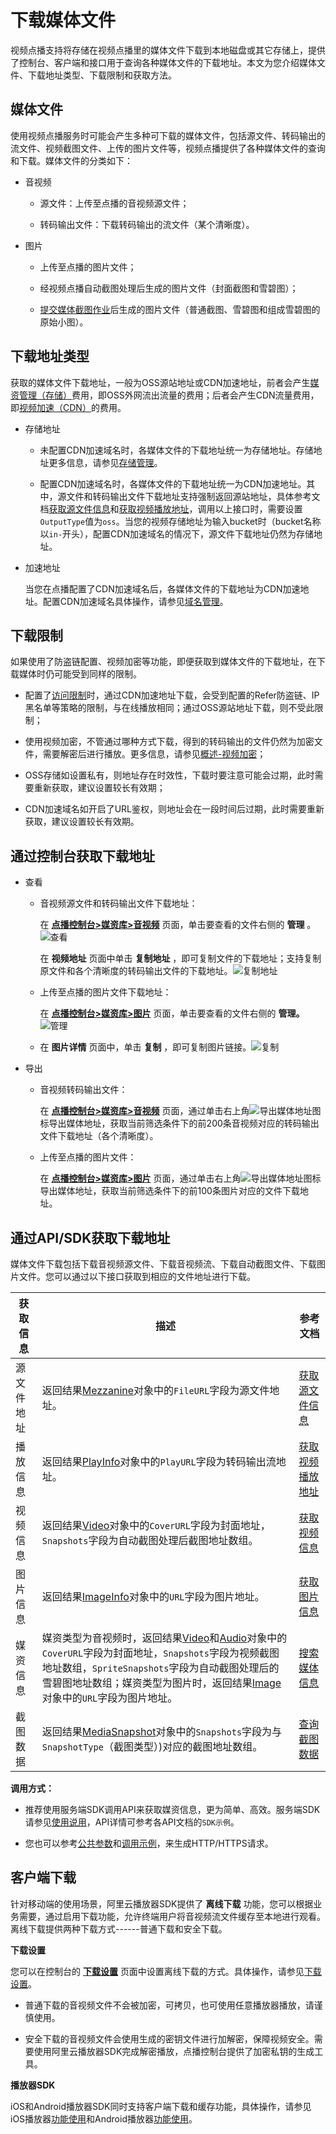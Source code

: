 下载媒体文件 
===========================

视频点播支持将存储在视频点播里的媒体文件下载到本地磁盘或其它存储上，提供了控制台、客户端和接口用于查询各种媒体文件的下载地址。本文为您介绍媒体文件、下载地址类型、下载限制和获取方法。

媒体文件 
-------------------------

使用视频点播服务时可能会产生多种可下载的媒体文件，包括源文件、转码输出的流文件、视频截图文件、上传的图片文件等，视频点播提供了各种媒体文件的查询和下载。媒体文件的分类如下：

* 音视频

  * 源文件：上传至点播的音视频源文件；

    
  
  * 转码输出文件：下载转码输出的流文件（某个清晰度）。

    
  

  

* 图片

  * 上传至点播的图片文件；

    
  
  * 经视频点播自动截图处理后生成的图片文件（封面截图和雪碧图）；

    
  
  * [提交媒体截图作业](/cn.zh-CN/服务端API/媒体处理/发起处理/提交媒体截图作业.md)后生成的图片文件（普通截图、雪碧图和组成雪碧图的原始小图）。

    
  

  




下载地址类型 
---------------------------

获取的媒体文件下载地址，一般为OSS源站地址或CDN加速地址，前者会产生[媒资管理（存储）](https://www.aliyun.com/price/detail/vod#module3)费用，即OSS外网流出流量的费用；后者会产生CDN流量费用，即[视频加速（CDN）](https://www.aliyun.com/price/product?#/cdn/detail)的费用。

* 存储地址

  * 未配置CDN加速域名时，各媒体文件的下载地址统一为存储地址。存储地址更多信息，请参见[存储管理](/cn.zh-CN/控制台指南/配置管理/存储管理.md)。

    
  
  * 配置CDN加速域名时，各媒体文件的下载地址统一为CDN加速地址。其中，源文件和转码输出文件下载地址支持强制返回源站地址，具体参考文档[获取源文件信息](/cn.zh-CN/服务端API/媒资管理/音视频管理/获取源文件信息.md)和[获取视频播放地址](/cn.zh-CN/服务端API/音视频播放/获取视频播放地址.md)，调用以上接口时，需要设置`OutputType`值为`oss`。当您的视频存储地址为输入bucket时（bucket名称以`in-`开头），配置CDN加速域名的情况下，源文件下载地址仍然为存储地址。

    
  

  

* 加速地址

  当您在点播配置了CDN加速域名后，各媒体文件的下载地址为CDN加速地址。配置CDN加速域名具体操作，请参见[域名管理](/cn.zh-CN/控制台指南/域名管理/添加加速域名.md)。
  




下载限制 
-------------------------

如果使用了防盗链配置、视频加密等功能，即便获取到媒体文件的下载地址，在下载媒体时仍可能受到同样的限制。

* 配置了[访问限制](/cn.zh-CN/开发指南/视频安全/访问限制.md)时，通过CDN加速地址下载，会受到配置的Refer防盗链、IP黑名单等策略的限制，与在线播放相同；通过OSS源站地址下载，则不受此限制；

  

* 使用视频加密，不管通过哪种方式下载，得到的转码输出的文件仍然为加密文件，需要解密后进行播放。更多信息，请参见[概述-视频加密](/cn.zh-CN/开发指南/视频安全/概述.md)；

  

* OSS存储如设置私有，则地址存在时效性，下载时要注意可能会过期，此时需要重新获取，建议设置较长有效期；

  

* CDN加速域名如开启了URL鉴权，则地址会在一段时间后过期，此时需要重新获取，建议设置较长有效期。

  




通过控制台获取下载地址 
--------------------------------

* 查看

  * 音视频源文件和转码输出文件下载地址：

    在 **[点播控制台\>媒资库\>音视频](https://vod.console.aliyun.com/#/media/video/list)** 页面，单击要查看的文件右侧的 **管理** 。![查看](https://static-aliyun-doc.oss-accelerate.aliyuncs.com/assets/img/zh-CN/1380685061/p180272.png)

    在 **视频地址** 页面中单击 **复制地址** ，即可复制文件的下载地址；支持复制原文件和各个清晰度的转码输出文件的下载地址。![复制地址](https://static-aliyun-doc.oss-accelerate.aliyuncs.com/assets/img/zh-CN/1380685061/p180274.png)
    
  
  * 上传至点播的图片文件下载地址：

    在 **[点播控制台\>媒资库\>图片](https://vod.console.aliyun.com/#/media/image/list)** 页面，单击要查看的文件右侧的 **管理。** ![管理](https://static-aliyun-doc.oss-accelerate.aliyuncs.com/assets/img/zh-CN/1380685061/p180276.png)
    
  
  * 在 **图片详情** 页面中，单击 **复制** ，即可复制图片链接。![复制](https://static-aliyun-doc.oss-accelerate.aliyuncs.com/assets/img/zh-CN/1380685061/p180279.png)

    
  

  

* 导出

  * 音视频转码输出文件：

    在 **[点播控制台\>媒资库\>音视频](https://vod.console.aliyun.com/#/media/video/list)** 页面，通过单击右上角![导出媒体地址](https://static-aliyun-doc.oss-accelerate.aliyuncs.com/assets/img/zh-CN/2380685061/p180280.png)图标导出媒体地址，获取当前筛选条件下的前200条音视频对应的转码输出文件下载地址（各个清晰度）。
    
  
  * 上传至点播的图片文件：

    在 **[点播控制台\>媒资库\>图片](https://vod.console.aliyun.com/#/media/image/list)** 页面，通过单击右上角![导出媒体地址](https://static-aliyun-doc.oss-accelerate.aliyuncs.com/assets/img/zh-CN/2380685061/p180280.png)图标导出媒体地址，获取当前筛选条件下的前100条图片对应的文件下载地址。
    
  

  




通过API/SDK获取下载地址 
------------------------------------

媒体文件下载包括下载音视频源文件、下载音视频流、下载自动截图文件、下载图片文件。您可以通过以下接口获取到相应的文件地址进行下载。


| 获取信息  |                                                                                                                                                描述                                                                                                                                                |                               参考文档                                |
|-------|--------------------------------------------------------------------------------------------------------------------------------------------------------------------------------------------------------------------------------------------------------------------------------------------------|-------------------------------------------------------------------|
| 源文件地址 | 返回结果[Mezzanine](/cn.zh-CN/服务端API/附录/基本数据类型.md)对象中的`FileURL`字段为源文件地址。                                                                                                                                                                                                             | [获取源文件信息](/cn.zh-CN/服务端API/媒资管理/音视频管理/获取源文件信息.md) |
| 播放信息  | 返回结果[PlayInfo](/cn.zh-CN/服务端API/附录/基本数据类型.md)对象中的`PlayURL`字段为转码输出流地址。                                                                                                                                                                                                            | [获取视频播放地址](/cn.zh-CN/服务端API/音视频播放/获取视频播放地址.md)    |
| 视频信息  | 返回结果[Video](/cn.zh-CN/服务端API/附录/基本数据类型.md)对象中的`CoverURL`字段为封面地址，`Snapshots`字段为自动截图处理后截图地址数组。                                                                                                                                                                                     | [获取视频信息](/cn.zh-CN/服务端API/媒资管理/音视频管理/获取视频信息.md)   |
| 图片信息  | 返回结果[ImageInfo](/cn.zh-CN/服务端API/附录/基本数据类型.md)对象中的`URL`字段为图片地址。                                                                                                                                                                                                                  | [获取图片信息](/cn.zh-CN/服务端API/媒资管理/图片管理/获取图片信息.md)    |
| 媒资信息  | 媒资类型为音视频时，返回结果[Video](/cn.zh-CN/服务端API/附录/媒资搜索协议.md)和[Audio](/cn.zh-CN/服务端API/附录/媒资搜索协议.md)对象中的`CoverURL`字段为封面地址，`Snapshots`字段为视频截图地址数组，`SpriteSnapshots`字段为自动截图处理后的雪碧图地址数组；媒资类型为图片时，返回结果[Image](/cn.zh-CN/服务端API/附录/媒资搜索协议.md)对象中的`URL`字段为图片地址。 | [搜索媒体信息](/cn.zh-CN/服务端API/媒资管理/媒资搜索/搜索媒资信息.md)    |
| 截图数据  | 返回结果[MediaSnapshot](/cn.zh-CN/服务端API/附录/基本数据类型.md)对象中的`Snapshots`字段为与`SnapshotType`（截图类型）)对应的截图地址数组。                                                                                                                                                                             | [查询截图数据](/cn.zh-CN/服务端API/媒资管理/图片管理/查询截图数据.md)    |



**调用方式：** 

* 推荐使用服务端SDK调用API来获取媒资信息，更为简单、高效。服务端SDK请参见[使用说用](/cn.zh-CN/服务端SDK/使用说明.md)，API详情可参考各API文档的`SDK示例`。

  

* 您也可以参考[公共参数](/cn.zh-CN/服务端API/调用方式/公共参数.md)和[调用示例](/cn.zh-CN/服务端API/调用方式/调用示例.md)，来生成HTTP/HTTPS请求。

  




客户端下载 
--------------------------

针对移动端的使用场景，阿里云播放器SDK提供了 **离线下载** 功能，您可以根据业务需要，通过启用下载功能，允许终端用户将音视频流文件缓存至本地进行观看。离线下载提供两种下载方式------普通下载和安全下载。

**下载设置** 

您可以在控制台的 **[下载设置](https://vod.console.aliyun.com/#/settings/download)** 页面中设置离线下载的方式。具体操作，请参见[下载设置](/cn.zh-CN/控制台指南/域名管理/下载设置.md)。

* 普通下载的音视频文件不会被加密，可拷贝，也可使用任意播放器播放，请谨慎使用。

  

* 安全下载的音视频文件会使用生成的密钥文件进行加解密，保障视频安全。需要使用阿里云播放器SDK完成解密播放，点播控制台提供了加密私钥的生成工具。

  




**播放器SDK** 

iOS和Android播放器SDK同时支持客户端下载和缓存功能，具体操作，请参见iOS播放器[功能使用](/cn.zh-CN/播放器SDK/iOS播放器/功能使用.md)和Android播放器[功能使用](/cn.zh-CN/播放器SDK/Android播放器/功能使用.md)。
